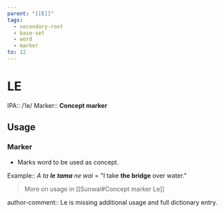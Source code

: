 ```yaml
---
parent: "[[E]]"
tags:
  - secondary-root
  - base-set
  - word
  - marker
to: 12
---
```


# LE

IPA::					/ˈle/
Marker::			**Concept marker**

## Usage

### Marker
* Marks word to be used as concept. 

Example:: *A ta **le** **tama** ne wai* = "I take **the bridge** over water."

> More on usage in [[Sunwai#Concept marker Le]]

author-comment:: Le is missing additional usage and full dictionary entry.